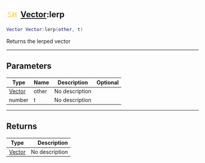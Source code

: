## <img src="../../.gitbook/assets/shared.png" width="32" height="32" /> [Vector](../vector/README.md):lerp

```lua
Vector Vector:lerp(other, t)
```

Returns the lerped vector

-----------------
## Parameters

| Type   | Name | Description | Optional |
| ------ | ---- | ----------- | -------: |
| [Vector](../vector/README.md) | other | No description |  |
| number | t | No description |  |

-----------------
## Returns

| Type   | Description |
| ------ | ----------: |
| [Vector](../vector/README.md) | No description |
